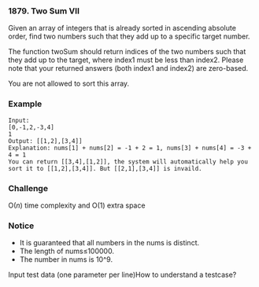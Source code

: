 ### 1879. Two Sum VII



Given an array of integers that is already sorted in ascending absolute order, find two numbers such that they add up to a specific target number.

The function twoSum should return indices of the two numbers such that they add up to the target, where index1 must be less than index2. Please note that your returned answers (both index1 and index2) are zero-based.

You are not allowed to sort this array.

### Example

```plain
Input: 
[0,-1,2,-3,4]
1
Output: [[1,2],[3,4]]
Explanation: nums[1] + nums[2] = -1 + 2 = 1, nums[3] + nums[4] = -3 + 4 = 1
You can return [[3,4],[1,2]], the system will automatically help you sort it to [[1,2],[3,4]]. But [[2,1],[3,4]] is invaild.
```

### Challenge

O(*n*) time complexity and O(1) extra space

### Notice

- It is guaranteed that all numbers in the nums is distinct.
- The length of nums≤100000.
- The number in nums is 10^9.

Input test data (one parameter per line)How to understand a testcase?